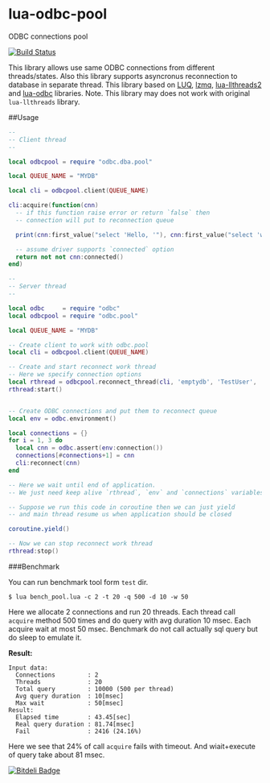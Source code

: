 lua-odbc-pool
=============

ODBC connections pool

[![Build Status](https://travis-ci.org/moteus/lua-odbc-pool.png?branch=master)](https://travis-ci.org/moteus/lua-odbc-pool)

This library allows use same ODBC connections from different threads/states.
Also this library supports asyncronus reconnection to database in separate thread.
This library based on [LUQ](https://github.com/moteus/lua-luq), [lzmq](https://github.com/moteus/lzmq), [lua-llthreads2](https://github.com/moteus/lua-llthreads2) and [lua-odbc](https://github.com/moteus/lua-odbc) libraries.
Note. This library may does not work with original `lua-llthreads` library.


##Usage

``` Lua
--
-- Client thread
--

local odbcpool = require "odbc.dba.pool"

local QUEUE_NAME = "MYDB"

local cli = odbcpool.client(QUEUE_NAME)

cli:acquire(function(cnn)
  -- if this function raise error or return `false` then
  -- connection will put to reconnection queue

  print(cnn:first_value("select 'Hello, '"), cnn:first_value("select 'world'"))

  -- assume driver supports `connected` option
  return not not cnn:connected()
end)
```

```Lua
--
-- Server thread
--

local odbc     = require "odbc"
local odbcpool = require "odbc.pool"

local QUEUE_NAME = "MYDB"

-- Create client to work with odbc.pool
local cli = odbcpool.client(QUEUE_NAME)

-- Create and start reconnect work thread
-- Here we specify connection options
local rthread = odbcpool.reconnect_thread(cli, 'emptydb', 'TestUser', 'sql')
rthread:start()


-- Create ODBC connections and put them to reconnect queue
local env = odbc.environment()

local connections = {}
for i = 1, 3 do
  local cnn = odbc.assert(env:connection())
  connections[#connections+1] = cnn
  cli:reconnect(cnn)
end

-- Here we wait until end of application.
-- We just need keep alive `rthread`, `env` and `connections` variables

-- Suppose we run this code in coroutine then we can just yield
-- and main thread resume us when application should be closed

coroutine.yield()

-- Now we can stop reconnect work thread
rthread:stop()
```

###Benchmark

You can run benchmark tool form `test` dir.

```
$ lua bench_pool.lua -c 2 -t 20 -q 500 -d 10 -w 50
```

Here we allocate 2 connections and run 20 threads.
Each thread call `acquire` method 500 times and do 
query with avg duration 10 msec. Each acquire wait 
at most 50 msec. Benchmark do not call actually sql
query but do sleep to emulate it.

**Result:**
```
Input data:
  Connections         : 2
  Threads             : 20
  Total query         : 10000 (500 per thread)
  Avg query duration  : 10[msec]
  Max wait            : 50[msec]
Result:
  Elapsed time        : 43.45[sec]
  Real query duration : 81.74[msec]
  Fail                : 2416 (24.16%)
```

Here we see that 24% of call `acquire` fails with timeout.
And wiait+execute of query take about 81 msec.

[![Bitdeli Badge](https://d2weczhvl823v0.cloudfront.net/moteus/lua-odbc-pool/trend.png)](https://bitdeli.com/free "Bitdeli Badge")

